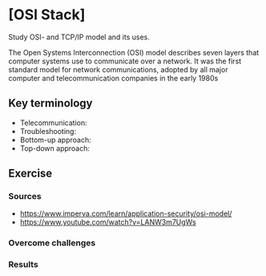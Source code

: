 # [OSI Stack]
Study OSI- and TCP/IP model and its uses.

The Open Systems Interconnection (OSI) model describes seven layers that computer systems use to communicate over a network. It was the first standard model for network communications, adopted by all major computer and telecommunication companies in the early 1980s

## Key terminology
- Telecommunication:
- Troubleshooting:
- Bottom-up approach:
- Top-down approach:

## Exercise
### Sources
- https://www.imperva.com/learn/application-security/osi-model/
- https://www.youtube.com/watch?v=LANW3m7UgWs

### Overcome challenges


### Results

